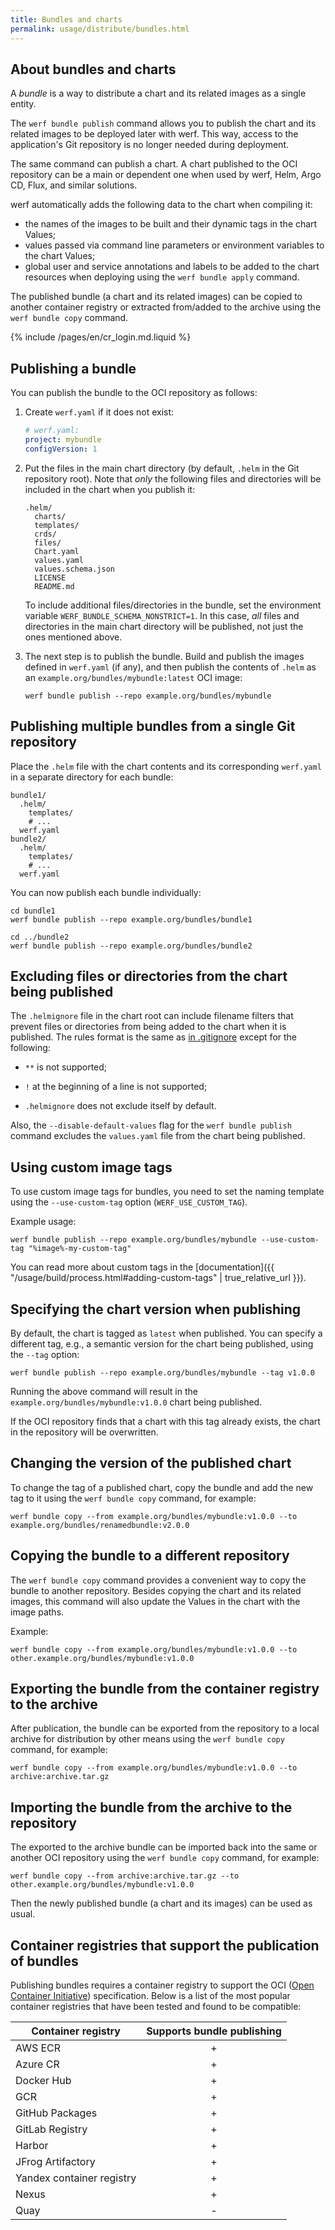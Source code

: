 ```yaml
---
title: Bundles and charts
permalink: usage/distribute/bundles.html
---
```


## About bundles and charts

A *bundle* is a way to distribute a chart and its related images as a single entity.

The `werf bundle publish` command allows you to publish the chart and its related images to be deployed later with werf. This way, access to the application's Git repository is no longer needed during deployment.

The same command can publish a chart. A chart published to the OCI repository can be a main or dependent one when used by werf, Helm, Argo CD, Flux, and similar solutions.

werf automatically adds the following data to the chart when compiling it:

* the names of the images to be built and their dynamic tags in the chart Values;
* values passed via command line parameters or environment variables to the chart Values;
* global user and service annotations and labels to be added to the chart resources when deploying using the `werf bundle apply` command.

The published bundle (a chart and its related images) can be copied to another container registry or extracted from/added to the archive using the `werf bundle copy` command.

{% include /pages/en/cr_login.md.liquid %}

## Publishing a bundle

You can publish the bundle to the OCI repository as follows:

1. Create `werf.yaml` if it does not exist:

   ```yaml
   # werf.yaml:
   project: mybundle
   configVersion: 1
   ```

2. Put the files in the main chart directory (by default, `.helm` in the Git repository root). Note that *only* the following files and directories will be included in the chart when you publish it:

   ```
   .helm/
     charts/
     templates/
     crds/
     files/
     Chart.yaml
     values.yaml
     values.schema.json
     LICENSE
     README.md
   ```

   To include additional files/directories in the bundle, set the environment variable `WERF_BUNDLE_SCHEMA_NONSTRICT=1`. In this case, *all* files and directories in the main chart directory will be published, not just the ones mentioned above.

3. The next step is to publish the bundle. Build and publish the images defined in `werf.yaml` (if any), and then publish the contents of `.helm` as an `example.org/bundles/mybundle:latest` OCI image:

   ```shell
   werf bundle publish --repo example.org/bundles/mybundle
   ```

## Publishing multiple bundles from a single Git repository

Place the `.helm` file with the chart contents and its corresponding `werf.yaml` in a separate directory for each bundle:

```
bundle1/
  .helm/
    templates/
    # ...
  werf.yaml
bundle2/
  .helm/
    templates/
    # ...
  werf.yaml
```

You can now publish each bundle individually:

```shell
cd bundle1
werf bundle publish --repo example.org/bundles/bundle1

cd ../bundle2
werf bundle publish --repo example.org/bundles/bundle2
```

## Excluding files or directories from the chart being published

The `.helmignore` file in the chart root can include filename filters that prevent files or directories from being added to the chart when it is published. The rules format is the same as [in .gitignore](https://git-scm.com/docs/gitignore) except for the following:

- `**` is not supported;

- `!` at the beginning of a line is not supported;

- `.helmignore` does not exclude itself by default.

Also, the `--disable-default-values` flag for the `werf bundle publish` command excludes the `values.yaml` file from the chart being published.

## Using custom image tags

To use custom image tags for bundles, you need to set the naming template using the `--use-custom-tag` option (`WERF_USE_CUSTOM_TAG`).

Example usage:

```shell
werf bundle publish --repo example.org/bundles/mybundle --use-custom-tag "%image%-my-custom-tag"
```

You can read more about custom tags in the [documentation]({{ "/usage/build/process.html#adding-custom-tags" | true_relative_url }}).

## Specifying the chart version when publishing

By default, the chart is tagged as `latest` when published. You can specify a different tag, e.g., a semantic version for the chart being published, using the `--tag` option:

```shell
werf bundle publish --repo example.org/bundles/mybundle --tag v1.0.0
```

Running the above command will result in the `example.org/bundles/mybundle:v1.0.0` chart being published.

If the OCI repository finds that a chart with this tag already exists, the chart in the repository will be overwritten.

## Changing the version of the published chart

To change the tag of a published chart, copy the bundle and add the new tag to it using the `werf bundle copy` command, for example:

```shell
werf bundle copy --from example.org/bundles/mybundle:v1.0.0 --to example.org/bundles/renamedbundle:v2.0.0
```

## Copying the bundle to a different repository

The `werf bundle copy` command provides a convenient way to copy the bundle to another repository. Besides copying the chart and its related images, this command will also update the Values in the chart with the image paths.

Example:

```shell
werf bundle copy --from example.org/bundles/mybundle:v1.0.0 --to other.example.org/bundles/mybundle:v1.0.0
```

## Exporting the bundle from the container registry to the archive

After publication, the bundle can be exported from the repository to a local archive for distribution by other means using the `werf bundle copy` command, for example:

```shell
werf bundle copy --from example.org/bundles/mybundle:v1.0.0 --to archive:archive.tar.gz
```

## Importing the bundle from the archive to the repository

The exported to the archive bundle can be imported back into the same or another OCI repository using the `werf bundle copy` command, for example:

```shell
werf bundle copy --from archive:archive.tar.gz --to other.example.org/bundles/mybundle:v1.0.0
```

Then the newly published bundle (a chart and its images) can be used as usual.

## Container registries that support the publication of bundles

Publishing bundles requires a container registry to support the OCI ([Open Container Initiative](https://github.com/opencontainers/image-spec)) specification. Below is a list of the most popular container registries that have been tested and found to be compatible:

| Container registry        | Supports bundle publishing      |
|---------------------------|:-------------------------------:|
| AWS ECR                   |                +                |
| Azure CR                  |                +                |
| Docker Hub                |                +                |
| GCR                       |                +                |
| GitHub Packages           |                +                |
| GitLab Registry           |                +                |
| Harbor                    |                +                |
| JFrog Artifactory         |                +                |
| Yandex container registry |                +                |
| Nexus                     |                +                |
| Quay                      |                -                |
